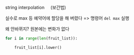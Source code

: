 string interpolation     (보간법)

실수로 max 등 예약어에 할당을 해 버렸다  => 명령어 `del max` 실행





왜 안바뀌지? 원본에는 변화가 없다

```python
for i in range(len(fruit_list)):

    fruit_list[i].lower()
```
